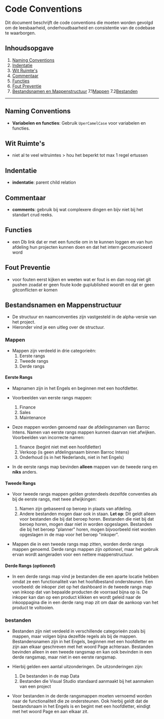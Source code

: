 # Code Conventions

Dit document beschrijft de code conventions die moeten worden gevolgd om de leesbaarheid, onderhoudbaarheid en consistentie van de codebase te waarborgen.

## Inhoudsopgave
1. [Naming Conventions](#naming-conventions)
2. [Indentatie](#indentatie)
3. [Wit Ruimte's](#witte-ruimte)
4. [Commentaar](#commentaar)
5. [Functies](#functies)
6. [Fout Preventie](#Fout-Preventie)
7. [Bestandsnamen en Mappenstructuur](#bestandsnamen-en-mappenstructuur)
   7.1[Mappen](#mappen)
   7.2[Bestanden](#bestanden)

---

## Naming Conventions
- **Variabelen en functies**: Gebruik `UperCamelCase` voor variabelen en functies.

## Wit Ruimte's
- niet al te veel witruimtes > hou het beperkt tot max 1 regel ertussen

## Indentatie
- **indentatie**: parent child relation 

## Commentaar
- **comments**: gebruik bij wat complexere dingen en bijv niet bij het standart crud reeks.

## Functies
- een Db link dat er met een functie om in te kunnen loggen en van hun afdeling hun projecten kunnen doen en dat het intern gecomuniceerd word

## Fout Preventie
- voor fouten eerst kijken en weeten wat er fout is en dan noog niet git pushen zoadat er geen foute kode guplublished woordt en dat er geen gitconflicten er komen

## Bestandsnamen en Mappenstructuur
- De structuur en naamconventies zijn vastgesteld in de alpha-versie van het project.
- Hieronder vind je een uitleg over de structuur.

### Mappen
- Mappen zijn verdeeld in drie categorieën:
  1. Eerste rangs
  2. Tweede rangs
  3. Derde rangs

#### Eerste Rangs
- Mapnamen zijn in het Engels en beginnen met een hoofdletter.
- Voorbeelden van eerste rangs mappen:
  1. Finance
  2. Sales
  3. Maintenance

- Deze mappen worden genoemd naar de afdelingsnamen van Barroc Intens. Namen van eerste rangs mappen kunnen daarvan niet afwijken. Voorbeelden van incorrecte namen:
  1. finance (begint niet met een hoofdletter)
  2. Verkoop (is geen afdelingsnaam binnen Barroc Intens)
  3. Onderhoud (is in het Nederlands, niet in het Engels)

- In de eerste rangs map bevinden **alleen** mappen van de tweede rang en **niks** anders. 

#### Tweede Rangs
- Voor tweede rangs mappen gelden grotendeels dezelfde conventies als bij de eerste rangs, met twee afwijkingen:
  1. Namen zijn gebaseerd op beroep in plaats van afdeling.
  2. Andere bestanden mogen daar ook in staan. **Let op**: Dit geldt alleen voor bestanden die bij dat beroep horen. Bestanden die niet bij dat beroep horen, mogen daar niet in worden opgeslagen. Bestanden die bij het beroep "planner" horen, mogen bijvoorbeeld niet worden opgeslagen in de map voor het beroep "inkoper".

- Mappen die in een tweede rangs map zitten, worden derde rangs mappen genoemd. Derde rangs mappen zijn *optioneel*, maar het gebruik ervan wordt aangeraden voor een nettere mappenstructuur.
  
#### Derde Rangs (*optioneel*)
- In een derde rangs map vind je bestanden die een aparte locatie hebben omdat ze een functionaliteit van het hoofdbestand ondersteunen. Een voorbeeld: de inkoper ziet op het dashboard in de tweede rangs map van inkoop dat van bepaalde producten de voorraad bijna op is. De inkoper kan dan op een product klikken en wordt geleid naar de inkooppagina die in een derde rang map zit om daar de aankoop van het product te voltooien.

### bestanden
- Bestanden zijn niet verdeeld in verschillende categorieën zoals bij mappen, maar volgen bijna dezelfde regels als bij de mappen. Bestandensnamen zijn in het Engels, beginnen met een hoofdletter en zijn aan elkaar geschreven met het woord Page achteraan. Bestanden bevinden alleen in een tweede rangsmap en kan ook bevinden in een derde rangsmap, maar niet in een eerste rangsmap.

- Hierbij gelden een aantal uitzonderingen. De uitzonderingen zijn:
   1. De bestanden in de map Data
   2. Bestanden die Visual Studio standaard aanmaakt bij het aanmaken van een project
 
- Voor bestanden in de derde rangsmappen moeten vernoemd worden naar de functionaliteit die ze ondersteunen. Ook hierbij geldt dat de bestandsnaam in het Engels is en begint met een hoofdletter, eindigt met het woord Page en aan elkaar zit.
